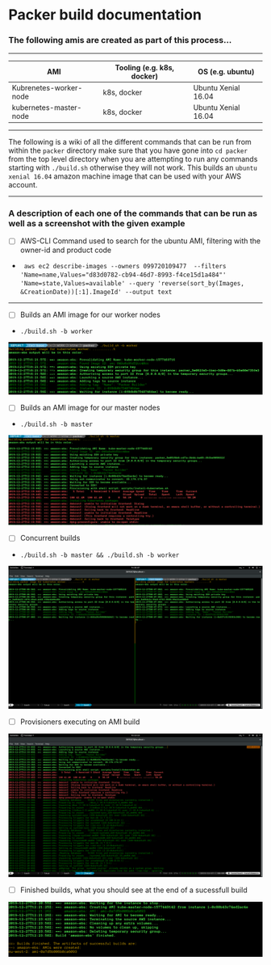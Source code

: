 # Packer build documentation

### The following amis are created as part of this process...


---
|AMI                    |Tooling (e.g. k8s, docker)          |OS (e.g. ubuntu)
|-----------------------|------------------------------------|--------------------
|Kubrenetes-worker-node | k8s, docker                        | Ubuntu Xenial 16.04
|kubernetes-master-node | k8s, docker                        | Ubuntu Xenial 16.04

---

The following is a wiki of all the different commands that can be run from within the `packer` directory make sure that you have gone into ```cd packer``` from the top level directory when you are attempting to run any commands starting with `./build.sh` otherwise they will not work. This builds an `ubuntu xenial 16.04` amazon machine image that can be used with your AWS account.


---

### A description of each one of the commands that can be run as well as a screenshot with the given example

- [ ] AWS-CLI Command used to search for the ubuntu AMI, filtering with the owner-id and product code
- ``` aws ec2 describe-images --owners 099720109477  --filters 'Name=name,Values="d83d0782-cb94-46d7-8993-f4ce15d1a484"' 'Name=state,Values=available' --query 'reverse(sort_by(Images, &CreationDate))[:1].ImageId' --output text```
---

- [ ] Builds an AMI image for our worker nodes
- ```./build.sh -b worker```
  
![alt text](https://github.com/GaryLouisStewart/kthw/blob/master/packer/src/common/images/packer-build-worker.png?raw=true)


- [ ] Builds an AMI image for our master nodes
- ```./build.sh -b master ```

![alt text](https://github.com/GaryLouisStewart/kthw/blob/master/packer/src/common/images/packer-build-master.png?raw=true)

- [ ] Concurrent builds
- ```./build.sh -b master && ./build.sh -b worker```

![alt text](https://github.com/GaryLouisStewart/kthw/blob/master/packer/src/common/images/packer-concurrent-builds.png?raw=true)


- [ ] Provisioners executing on AMI build

![alt text](https://github.com/GaryLouisStewart/kthw/blob/master/packer/src/common/images/packer_provisioners.png?raw=true)

- [ ] Finished builds, what you should see at the end of a sucessfull build
  
![alt text](https://github.com/GaryLouisStewart/kthw/blob/master/packer/src/common/images/packer-sucessfull-build.png?raw=true)